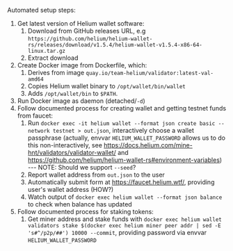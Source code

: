 Automated setup steps:

1. Get latest version of Helium wallet software:
    1. Download from GitHub releases URL, e.g `https://github.com/helium/helium-wallet-rs/releases/download/v1.5.4/helium-wallet-v1.5.4-x86-64-linux.tar.gz`
    2. Extract download
2. Create Docker image from Dockerfile, which:
    1. Derives from image `quay.io/team-helium/validator:latest-val-amd64`
    2. Copies Helium wallet binary to `/opt/wallet/bin/wallet`
    3. Adds `/opt/wallet/bin` to `$PATH`.
3. Run Docker image as daemon (detached/`-d`)
4. Follow documented process for creating wallet and getting testnet funds from faucet:
    1. Run `docker exec -it helium wallet --format json create basic --network testnet > out.json`, interactively choose a wallet passphrase (actually, envvar `HELIUM_WALLET_PASSWORD` allows us to do this non-interactively, see <https://docs.helium.com/mine-hnt/validators/validator-wallet/> and <https://github.com/helium/helium-wallet-rs#environment-variables>) --- NOTE: Should we support `--seed`?
    2. Report wallet address from `out.json` to the user
    3. Automatically submit form at <https://faucet.helium.wtf/>, providing user's wallet address (HOW?)
    4. Watch output of `docker exec helium wallet --format json balance` to check when balance has updated
5. Follow documented process for staking tokens:
    1. Get miner address and stake funds with `docker exec helium wallet validators stake $(docker exec helium miner peer addr | sed -E 's#^/p2p/##') 10000 --commit`, providing password via envvar `HELIUM_WALLET_PASSWORD`

